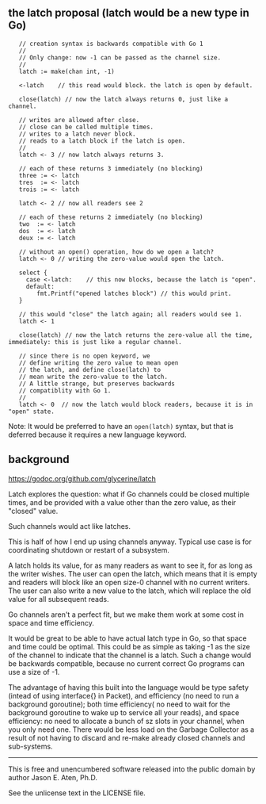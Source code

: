 the latch proposal (latch would be a new type in Go)
----------------------------------------------------
~~~
   // creation syntax is backwards compatible with Go 1
   //
   // Only change: now -1 can be passed as the channel size.
   //
   latch := make(chan int, -1)

   <-latch    // this read would block. the latch is open by default.

   close(latch) // now the latch always returns 0, just like a channel.

   // writes are allowed after close.
   // close can be called multiple times.
   // writes to a latch never block.
   // reads to a latch block if the latch is open.
   //
   latch <- 3 // now latch always returns 3.

   // each of these returns 3 immediately (no blocking)
   three := <- latch
   tres  := <- latch
   trois := <- latch

   latch <- 2 // now all readers see 2

   // each of these returns 2 immediately (no blocking)
   two  := <- latch
   dos  := <- latch
   deux := <- latch

   // without an open() operation, how do we open a latch?
   latch <- 0 // writing the zero-value would open the latch.

   select {
     case <-latch:    // this now blocks, because the latch is "open".
     default:
        fmt.Printf("opened latches block") // this would print.
   }

   // this would "close" the latch again; all readers would see 1.
   latch <- 1

   close(latch) // now the latch returns the zero-value all the time, immediately: this is just like a regular channel.

   // since there is no open keyword, we
   // define writing the zero value to mean open
   // the latch, and define close(latch) to
   // mean write the zero-value to the latch.
   // A little strange, but preserves backwards
   // compatiblity with Go 1.
   //
   latch <- 0  // now the latch would block readers, because it is in "open" state.

~~~

Note: It would be preferred to have an `open(latch)` syntax, but
that is deferred because it requires a new language keyword.

background
----------

https://godoc.org/github.com/glycerine/latch

Latch explores the question: what if
Go channels could be closed multiple
times, and be provided with a value
other than the zero value, as their
"closed" value.

Such channels would act like latches.

This is half of how I end up
using channels anyway. Typical
use case is for coordinating
shutdown or restart of a subsystem.

A latch holds its value, for as
many readers as want to see it, for
as long as the writer wishes. The
user can open the latch, which
means that it is empty and readers
will block like an open size-0 channel
with no current writers. The
user can also write a new value
to the latch, which will replace
the old value for all subsequent
reads.

Go channels aren't a perfect fit, but
we make them work at some cost in
space and time efficiency.

It would be great to be able to have
actual latch type in Go, so that space and time
could be optimal. This could be as simple
as taking -1 as the size of the channel to
indicate that the channel is a latch.
Such a change would be backwards
compatible, because no current correct
Go programs can use a size of -1.

The advantage of having this built
into the language would be
type safety (intead of using interface{}
in Packet), and efficiency (no
need to run a background goroutine);
both time efficiency( no need to wait
for the background goroutine to wake
up to service all your reads), and
space efficiency: no need to allocate
a bunch of sz slots in your channel,
when you only need one. There would
be less load on the Garbage Collector
as a result of not having to discard
and re-make already closed channels
and sub-systems.

----

This is free and unencumbered software released into the public domain
by author Jason E. Aten, Ph.D.

See the unlicense text in the LICENSE file.
